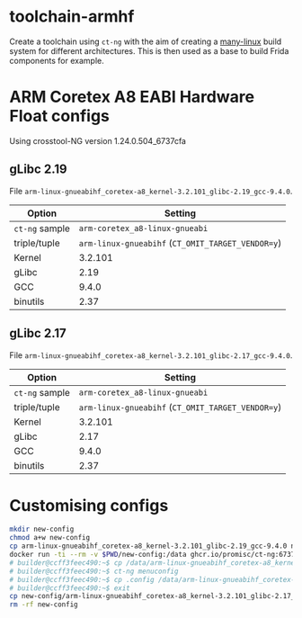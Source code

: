 # toolchain-armhf

Create a toolchain using `ct-ng` with the aim of creating a [many-linux](https://github.com/pypa/manylinux) build system for different architectures. This is then used as a base to build Frida components for example.

# ARM Coretex A8 EABI Hardware Float configs
Using crosstool-NG version 1.24.0.504_6737cfa
## gLibc 2.19
File `arm-linux-gnueabihf_coretex-a8_kernel-3.2.101_glibc-2.19_gcc-9.4.0`.

Option          | Setting
----------------|------------------------------
`ct-ng` sample  | `arm-coretex_a8-linux-gnueabi`
triple/tuple    | `arm-linux-gnueabihf` (`CT_OMIT_TARGET_VENDOR=y`)
Kernel          | 3.2.101
gLibc           | 2.19
GCC             | 9.4.0
binutils        | 2.37

## gLibc 2.17
File `arm-linux-gnueabihf_coretex-a8_kernel-3.2.101_glibc-2.17_gcc-9.4.0`.

Option          | Setting
----------------|------------------------------
`ct-ng` sample  | `arm-coretex_a8-linux-gnueabi`
triple/tuple    | `arm-linux-gnueabihf` (`CT_OMIT_TARGET_VENDOR=y`)
Kernel          | 3.2.101
gLibc           | 2.17
GCC             | 9.4.0
binutils        | 2.37

# Customising configs

```bash
mkdir new-config
chmod a+w new-config
cp arm-linux-gnueabihf_coretex-a8_kernel-3.2.101_glibc-2.19_gcc-9.4.0 new-config/
docker run -ti --rm -v $PWD/new-config:/data ghcr.io/promisc/ct-ng:6737cfaa
# builder@ccff3feec490:~$ cp /data/arm-linux-gnueabihf_coretex-a8_kernel-3.2.101_glibc-2.19_gcc-9.4.0 ./.config
# builder@ccff3feec490:~$ ct-ng menuconfig
# builder@ccff3feec490:~$ cp .config /data/arm-linux-gnueabihf_coretex-a8_kernel-3.2.101_glibc-2.17_gcc-9.4.0 
# builder@ccff3feec490:~$ exit
cp new-config/arm-linux-gnueabihf_coretex-a8_kernel-3.2.101_glibc-2.17_gcc-9.4.0 ./
rm -rf new-config
```
